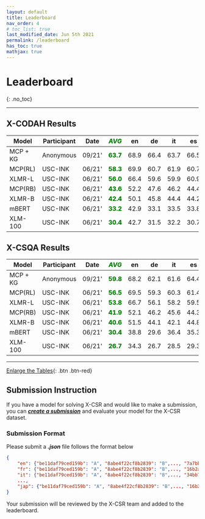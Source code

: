 ```yaml
---
layout: default
title: Leaderboard
nav_order: 4
# toc_list: true
last_modified_date: Jun 5th 2021
permalink: /leaderboard
has_toc: true
mathjax: true
---
```


# Leaderboard
{: .no_toc}


---

<style>
.avg{
    font-weight: 800;
    color: green;
}

</style>

<style>
/* Tooltip container */
.tooltip {
}

/* Tooltip text */
.tooltip .tooltiptext {
  visibility: hidden;
  width: 200px;
  background-color: black;
  color: #fff;
  text-align: center;
  padding: 5px 0;
  border-radius: 6px;
 
  /* Position the tooltip text - see examples below! */
  position: absolute;
  z-index: 1;
}

/* Show the tooltip text when you mouse over the tooltip container */
.tooltip:hover .tooltiptext {
  visibility: visible;
}
</style>


<!-- ![Mickey](images/all_results.png){: style="text-align:center; display:block; margin-left: auto; margin-right: auto;" width="100%"} -->


## X-CODAH Results
<table id='XCODAH'>
<thead>
<tr>
    <th class='model'>Model</th>
    <th>Participant</th>
    <th>Date</th>
    <th class="avg"><em>AVG</em></th>
    <th>en</th>
    <th>de</th>
    <th>it</th>
    <th>es</th>
    <th>fr</th>
    <th>nl</th>
    <th>ru</th>
    <th>vi</th>
    <th>zh</th>
    <th>hi</th>
    <th>pl</th>
    <th>ar</th>
    <th>ja</th>
    <th>pt</th>
    <th>sw</th>
    <th>ur</th>
</tr>
</thead>
<tbody>
<tr>
    <td>MCP + KG</td>
    <td class="tooltip"><a>Anonymous</a> <span class="tooltiptext"><br>2021-09-20</span> </td>
    <td>09/21'</td>
    <td class="avg">63.7</td>
    <td>68.9</td>
    <td>66.4</td>
    <td>63.7</td>
    <td>66.5</td>
    <td>66.6</td>
    <td>64.6</td>
    <td>64.0</td>
    <td>66.9</td>
    <td>65.4</td>
    <td>61.9</td>
    <td>64.1</td>
    <td>62.1</td>
    <td>60.2</td>
    <td>66.2</td>
    <td>55.5</td>
    <td>57.0</td>
</tr>
<tr>
    <td>MCP(RL)</td>
    <td class="tooltip"><a>USC-INK</a> <span class="tooltiptext">yuchen.lin@usc.edu <br> 2021-06-01</span> </td>
    <td>06/21'</td>
    <td class="avg">58.3</td>
    <td>69.9</td>
    <td>60.7</td>
    <td>61.9</td>
    <td>60.7</td>
    <td>61.4</td>
    <td>60.7</td>
    <td>58.6</td>
    <td>62.3</td>
    <td>61.9</td>
    <td>53.7</td>
    <td>59.0</td>
    <td>54.1</td>
    <td>54.7</td>
    <td>60.8</td>
    <td>44.6</td>
    <td>48.0</td>
</tr>
<tr>
    <td>XLMR-L</td>
    <td class="tooltip"><a>USC-INK</a> <span class="tooltiptext">yuchen.lin@usc.edu <br> 2021-06-01</span> </td>
    <td>06/21'</td>
    <td class="avg">56.0</td>
    <td>66.4</td>
    <td>59.6</td>
    <td>59.9</td>
    <td>60.9</td>
    <td>60.1</td>
    <td>59.3</td>
    <td>56.3</td>
    <td>57.4</td>
    <td>57.3</td>
    <td>49.1</td>
    <td>57.5</td>
    <td>51.2</td>
    <td>53.8</td>
    <td>58.2</td>
    <td>42.2</td>
    <td>46.6</td>
</tr>
<tr>
    <td>MCP(RB)</td>
    <td class="tooltip"><a>USC-INK</a> <span class="tooltiptext">yuchen.lin@usc.edu <br> 2021-06-01</span> </td>
    <td>06/21'</td>
    <td class="avg">43.6</td>
    <td>52.2</td>
    <td>47.6</td>
    <td>46.2</td>
    <td>44.4</td>
    <td>48.1</td>
    <td>44.8</td>
    <td>42.9</td>
    <td>43.2</td>
    <td>45.7</td>
    <td>37.8</td>
    <td>41.8</td>
    <td>41.8</td>
    <td>42.9</td>
    <td>44.7</td>
    <td>37.2</td>
    <td>36.4</td>
</tr>
<tr>
    <td>XLMR-B</td>
    <td class="tooltip"><a>USC-INK</a> <span class="tooltiptext">yuchen.lin@usc.edu <br> 2021-06-01</span> </td>
    <td>06/21'</td>
    <td class="avg">42.4</td>
    <td>50.1</td>
    <td>45.8</td>
    <td>44.4</td>
    <td>44.2</td>
    <td>45.2</td>
    <td>42.0</td>
    <td>44.1</td>
    <td>43.2</td>
    <td>44.6</td>
    <td>38.1</td>
    <td>41.9</td>
    <td>37.8</td>
    <td>42.0</td>
    <td>44.1</td>
    <td>35.6</td>
    <td>34.6</td>
</tr>
<tr>
    <td>mBERT</td>
    <td class="tooltip"><a>USC-INK</a> <span class="tooltiptext">yuchen.lin@usc.edu <br> 2021-06-01</span> </td>
    <td>06/21'</td>
    <td class="avg">33.2</td>
    <td>42.9</td>
    <td>33.1</td>
    <td>33.5</td>
    <td>33.8</td>
    <td>35.2</td>
    <td>33.7</td>
    <td>31.9</td>
    <td>22.8</td>
    <td>38.0</td>
    <td>26.5</td>
    <td>31.0</td>
    <td>34.8</td>
    <td>34.0</td>
    <td>37.2</td>
    <td>30.8</td>
    <td>31.5</td>
</tr>
<tr>
    <td>XLM-100</td>
    <td class="tooltip"><a>USC-INK</a> <span class="tooltiptext">yuchen.lin@usc.edu <br> 2021-06-01</span> </td>
    <td>06/21'</td>
    <td class="avg">30.4</td>
    <td>42.7</td>
    <td>31.5</td>
    <td>32.2</td>
    <td>30.7</td>
    <td>34.9</td>
    <td>32.6</td>
    <td>30.9</td>
    <td>24.7</td>
    <td>31.4</td>
    <td>26.8</td>
    <td>27.0</td>
    <td>30.0</td>
    <td>27.4</td>
    <td>33.2</td>
    <td>25.3</td>
    <td>24.9</td>
</tr>
</tbody>
</table>



## X-CSQA Results

<table id='XCSQA'>
<thead>
<tr>
    <th class='model'>Model</th>
    <th>Participant</th>
    <th>Date</th>
    <th class="avg"><em>AVG</em></th>
    <th>en</th>
    <th>de</th>
    <th>it</th>
    <th>es</th>
    <th>fr</th>
    <th>nl</th>
    <th>ru</th>
    <th>vi</th>
    <th>zh</th>
    <th>hi</th>
    <th>pl</th>
    <th>ar</th>
    <th>ja</th>
    <th>pt</th>
    <th>sw</th>
    <th>ur</th>
</tr>
</thead>
<tbody>
<tr>
    <td>MCP + KG</td>
    <td class="tooltip"><a>Anonymous</a> <span class="tooltiptext"><br>2021-09-20</span> </td>
    <td>09/21'</td>
    <td class="avg">59.8</td>
    <td>68.2</td>
    <td>62.1</td>
    <td>61.6</td>
    <td>64.4</td>
    <td>64.6</td>
    <td>61.9</td>
    <td>58.2</td>
    <td>60.7</td>
    <td>58.7</td>
    <td>55.5</td>
    <td>60.8</td>
    <td>56.4</td>
    <td>56.2</td>
    <td>63.2</td>
    <td>51.2</td>
    <td>53.3</td>
</tr>
<tr>
    <td>MCP(RL)</td>
    <td class="tooltip"><a>USC-INK</a> <span class="tooltiptext">yuchen.lin@usc.edu <br> 2021-06-01</span> </td>
    <td>06/21'</td>
    <td class="avg">56.5</td>
    <td>69.5</td>
    <td>59.3</td>
    <td>60.3</td>
    <td>61.4</td>
    <td>60.0</td>
    <td>61.1</td>
    <td>57.5</td>
    <td>55.7</td>
    <td>56.7</td>
    <td>51.3</td>
    <td>56.1</td>
    <td>52.3</td>
    <td>50.2</td>
    <td>60.7</td>
    <td>43.3</td>
    <td>48.8</td>
</tr>
<tr>
    <td>XLMR-L</td>
    <td class="tooltip"><a>USC-INK</a> <span class="tooltiptext">yuchen.lin@usc.edu <br> 2021-06-01</span> </td>
    <td>06/21'</td>
    <td class="avg">53.8</td>
    <td>66.7</td>
    <td>56.1</td>
    <td>58.2</td>
    <td>59.5</td>
    <td>60.3</td>
    <td>56.8</td>
    <td>52.1</td>
    <td>51.4</td>
    <td>52.7</td>
    <td>48.7</td>
    <td>53.9</td>
    <td>48.4</td>
    <td>50.0</td>
    <td>59.9</td>
    <td>41.6</td>
    <td>45.2</td>
</tr>
<tr>
    <td>MCP(RB)</td>
    <td class="tooltip"><a>USC-INK</a> <span class="tooltiptext">yuchen.lin@usc.edu <br> 2021-06-01</span> </td>
    <td>06/21'</td>
    <td class="avg">41.9</td>
    <td>52.1</td>
    <td>46.2</td>
    <td>45.6</td>
    <td>44.3</td>
    <td>44.7</td>
    <td>45.3</td>
    <td>42.8</td>
    <td>45.3</td>
    <td>44.3</td>
    <td>36.8</td>
    <td>41.4</td>
    <td>36.8</td>
    <td>37.5</td>
    <td>44.9</td>
    <td>28.1</td>
    <td>33.4</td>
</tr>
<tr>
    <td>XLMR-B</td>
    <td class="tooltip"><a>USC-INK</a> <span class="tooltiptext">yuchen.lin@usc.edu <br> 2021-06-01</span> </td>
    <td>06/21'</td>
    <td class="avg">40.6</td>
    <td>51.5</td>
    <td>44.1</td>
    <td>42.1</td>
    <td>44.8</td>
    <td>44.0</td>
    <td>43.3</td>
    <td>39.5</td>
    <td>42.6</td>
    <td>40.6</td>
    <td>34.6</td>
    <td>40.2</td>
    <td>38.4</td>
    <td>37.5</td>
    <td>43.4</td>
    <td>29.6</td>
    <td>33.0</td>
</tr>
<tr>
    <td>mBERT</td>
    <td class="tooltip"><a>USC-INK</a> <span class="tooltiptext">yuchen.lin@usc.edu <br> 2021-06-01</span> </td>
    <td>06/21'</td>
    <td class="avg">30.4</td>
    <td>38.8</td>
    <td>29.6</td>
    <td>36.4</td>
    <td>35.3</td>
    <td>33.8</td>
    <td>32.6</td>
    <td>32.7</td>
    <td>22.2</td>
    <td>37.8</td>
    <td>21.1</td>
    <td>27.2</td>
    <td>27.7</td>
    <td>31.4</td>
    <td>34.1</td>
    <td>21.8</td>
    <td>23.7</td>
</tr>
<tr>
    <td>XLM-100</td>
    <td class="tooltip"><a>USC-INK</a> <span class="tooltiptext">yuchen.lin@usc.edu <br> 2021-06-01</span> </td>
    <td>06/21'</td>
    <td class="avg">26.7</td>
    <td>34.3</td>
    <td>26.7</td>
    <td>28.5</td>
    <td>29.3</td>
    <td>28.3</td>
    <td>27.2</td>
    <td>29.9</td>
    <td>21.1</td>
    <td>28.6</td>
    <td>22.1</td>
    <td>26.6</td>
    <td>26.3</td>
    <td>25.1</td>
    <td>30.9</td>
    <td>20.1</td>
    <td>21.7</td>
</tr>
</tbody>
</table>

---

[Enlarge the Tables](full_table.html){: .btn .btn-red}

## Submission Instruction
If you have a model for solving X-CSR and would like to make a submission, you can [***create a submission***](https://xcsr-leaderboard.herokuapp.com/) and evaluate your model for the X-CSR dataset. 


### Submission Format
Please submit a ***.json*** file follows the format below
```json
{
    "en": {"be11daf79ced159b": "A", "8abe4f22cf8b2839": "B",..., "7a7bb4af46f9e09c": "C"},
    "fr": {"be11daf79ced159b": "A", "8abe4f22cf8b2839": "B",..., "16b2a162f9656b79": "C"},
    "it": {"be11daf79ced159b": "A", "8abe4f22cf8b2839": "B",..., "34bb7281c8e007f9": "C"},
    ...,
    "jap": {"be11daf79ced159b": "A", "8abe4f22cf8b2839": "B",..., "16b2a162f9656b79": "C"}
}
```

Your submission will be reviewed by the X-CSR team and added to the leaderboard.